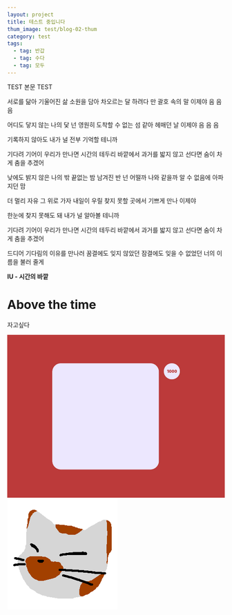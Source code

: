 ```yaml
---
layout: project
title: 테스트 중입니다
thum_image: test/blog-02-thum
category: test
tags:
  - tag: 반갑
  - tag: 수다
  - tag: 모두
---
```


TEST 본문 TEST

서로를 닮아 기울어진 삶
소원을 담아 차오르는 달
하려다 만 괄호 속의 말
이제야 음 음 음

어디도 닿지 않는 나의 닻
넌 영원히 도착할 수 없는 섬 같아
헤매던 날
이제야 음 음 음

기록하지 않아도
내가 널 전부 기억할 테니까

기다려
기어이 우리가 만나면
시간의 테두리 바깥에서
과거를 밟지 않고 선다면
숨이 차게 춤을 추겠어

낮에도 밝지 않은 나의 밖
끝없는 밤 남겨진 반
넌 어떨까 나와 같을까
알 수 없음에 아파지던 맘

더 멀리 자유 그 위로 가자
내일이 우릴 찾지 못할
곳에서 기쁘게 만나
이제야

한눈에 찾지 못해도 돼
내가 널 알아볼 테니까

기다려
기어이 우리가 만나면
시간의 테두리 바깥에서
과거를 밟지 않고 선다면
숨이 차게 춤을 추겠어

드디어
기다림의 이유를 만나러
꿈결에도 잊지 않았던
잠결에도 잊을 수 없었던
너의 이름을 불러 줄게

**IU - 시간의 바깥**

# Above the time

자고싶다

![힘들어](/assets/img/projects/minhee-test-1000px.jpg)
![Image Alt 텍스트](/assets/img/testimage.png)
